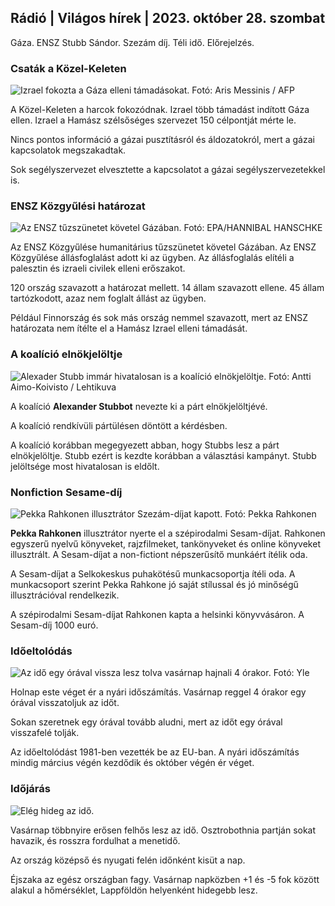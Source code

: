 ## Rádió \| Világos hírek \| 2023. október 28. szombat

Gáza. ENSZ Stubb Sándor. Szezám díj. Téli idő. Előrejelzés.

### Csaták a Közel-Keleten

![Izrael fokozta a Gáza elleni támadásokat. Fotó: Aris Messinis / AFP](https://images.cdn.yle.fi/image/upload/c_crop,h_2880,w_5120,x_0,y_531/ar_1.7777777777777777,c_fill,g_faces,h_1270,/w_prdq_auto:eco/f_auto/fl_lossy/v1698410872/39-1192351653bb10bf0b47)

A Közel-Keleten a harcok fokozódnak. Izrael több támadást indított Gáza ellen. Izrael a Hamász szélsőséges szervezet 150 célpontját mérte le.

Nincs pontos információ a gázai pusztításról és áldozatokról, mert a gázai kapcsolatok megszakadtak.

Sok segélyszervezet elvesztette a kapcsolatot a gázai segélyszervezetekkel is.

### ENSZ Közgyűlési határozat

![Az ENSZ tűzszünetet követel Gázában. Fotó: EPA/HANNIBAL HANSCHKE](https://images.cdn.yle.fi/image/upload/c_crop,h_3150,w_5600,x_0,y_268/ar_1.7777777777777777,c_fill,g_faces,w_dpr.160q_auto:eco/f_auto/fl_lossy/v1698499380/39-1192714653d0ab7d4d4c)

Az ENSZ Közgyűlése humanitárius tűzszünetet követel Gázában. Az ENSZ Közgyűlése állásfoglalást adott ki az ügyben. Az állásfoglalás elítéli a palesztin és izraeli civilek elleni erőszakot.

120 ország szavazott a határozat mellett. 14 állam szavazott ellene. 45 állam tartózkodott, azaz nem foglalt állást az ügyben.

Például Finnország és sok más ország nemmel szavazott, mert az ENSZ határozata nem ítélte el a Hamász Izrael elleni támadását.

### A koalíció elnökjelöltje

![Alexader Stubb immár hivatalosan is a koalíció elnökjelöltje. Fotó: Antti Aimo-Koivisto / Lehtikuva](https://images.cdn.yle.fi/image/upload/c_crop,h_2880,w_5120,x_0,y_287/ar_1.7777777777777777,c_fill,g_faces,0pr_0170/q_auto:eco/f_auto/fl_lossy/v1698494219/39-1192698653cf6c267686)

A koalíció **Alexander Stubbot** nevezte ki a párt elnökjelöltjévé.

A koalíció rendkívüli pártülésen döntött a kérdésben.

A koalíció korábban megegyezett abban, hogy Stubbs lesz a párt elnökjelöltje. Stubb ezért is kezdte korábban a választási kampányt. Stubb jelöltsége most hivatalosan is eldőlt.

### Nonfiction Sesame-díj

![Pekka Rahkonen illusztrátor Szezám-díjat kapott. Fotó: Pekka Rahkonen](https://images.cdn.yle.fi/image/upload/c_crop,h_861,w_1531,x_2,y_65/ar_1.7777777777777777,c_fill,g_faces,h_675,w_prq_1:000/d_prq_2.eco/f_auto/fl_lossy/v1698504762/39-1192741653d1f5e2611a)

**Pekka Rahkonen** illusztrátor nyerte el a szépirodalmi Sesam-díjat. Rahkonen egyszerű nyelvű könyveket, rajzfilmeket, tankönyveket és online könyveket illusztrált. A Sesam-díjat a non-fictiont népszerűsítő munkáért ítélik oda.

A Sesam-díjat a Selkokeskus puhakötésű munkacsoportja ítéli oda. A munkacsoport szerint Pekka Rahkone jó saját stílussal és jó minőségű illusztrációval rendelkezik.

A szépirodalmi Sesam-díjat Rahkonen kapta a helsinki könyvvásáron. A Sesam-díj 1000 euró.

### Időeltolódás

![Az idő egy órával vissza lesz tolva vasárnap hajnali 4 órakor. Fotó: Yle](https://images.cdn.yle.fi/image/upload/c_crop,h_900,w_1600,x_0,y_0/ar_1.7777777777777777,c_fill,g_faces,h_675,w_1200/0q_auto1e/f_auto/fl_lossy/v1603530654/14-svyle-6142553197327452bd)

Holnap este véget ér a nyári időszámítás. Vasárnap reggel 4 órakor egy órával visszatoljuk az időt.

Sokan szeretnek egy órával tovább aludni, mert az időt egy órával visszafelé tolják.

Az időeltolódást 1981-ben vezették be az EU-ban. A nyári időszámítás mindig március végén kezdődik és október végén ér véget.

### Időjárás

![Elég hideg az idő.](https://images.cdn.yle.fi/image/upload/c_crop,h_1080,w_1919,x_0,y_0/ar_1.7777777777777777,c_fill,g_faces,h_675,w_pr.1_2050/q_auto:eco/f_auto/fl_lossy/v1698504972/39-1192742653d20d3625ce)

Vasárnap többnyire erősen felhős lesz az idő. Osztrobothnia partján sokat havazik, és rosszra fordulhat a menetidő.

Az ország középső és nyugati felén időnként kisüt a nap.

Éjszaka az egész országban fagy. Vasárnap napközben +1 és -5 fok között alakul a hőmérséklet, Lappföldön helyenként hidegebb lesz.